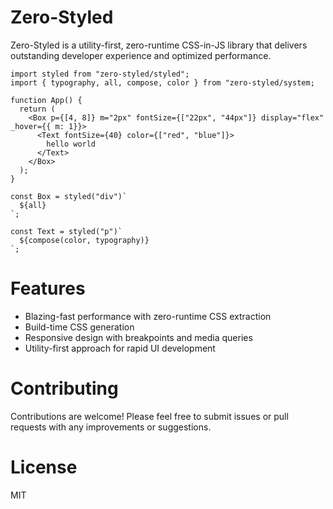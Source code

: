# Zero-Styled

Zero-Styled is a utility-first, zero-runtime CSS-in-JS library that delivers outstanding developer experience and optimized performance.


```tsx
import styled from "zero-styled/styled";
import { typography, all, compose, color } from "zero-styled/system;

function App() {
  return (
    <Box p={[4, 8]} m="2px" fontSize={["22px", "44px"]} display="flex" _hover={{ m: 1}}>
      <Text fontSize={40} color={["red", "blue"]}>
        hello world
      </Text>
    </Box>
  );
}

const Box = styled("div")`
  ${all}
`;

const Text = styled("p")`
  ${compose(color, typography)}
`;
```

# Features

- Blazing-fast performance with zero-runtime CSS extraction
- Build-time CSS generation
- Responsive design with breakpoints and media queries
- Utility-first approach for rapid UI development

# Contributing
Contributions are welcome! Please feel free to submit issues or pull requests with any improvements or suggestions.

# License
MIT